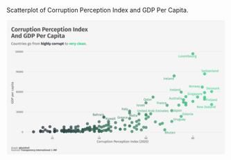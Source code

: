 Scatterplot of Corruption Perception Index and GDP Per Capita.

![alt text](https://github.com/luisfrein/-30DayChartChallenge/blob/master/2021/13.Correlation/13.Correlation.png)
